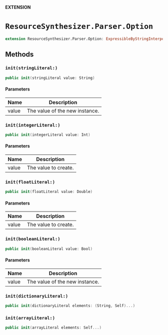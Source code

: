 **EXTENSION**

# `ResourceSynthesizer.Parser.Option`
```swift
extension ResourceSynthesizer.Parser.Option: ExpressibleByStringInterpolation
```

## Methods
### `init(stringLiteral:)`

```swift
public init(stringLiteral value: String)
```

#### Parameters

| Name | Description |
| ---- | ----------- |
| value | The value of the new instance. |

### `init(integerLiteral:)`

```swift
public init(integerLiteral value: Int)
```

#### Parameters

| Name | Description |
| ---- | ----------- |
| value | The value to create. |

### `init(floatLiteral:)`

```swift
public init(floatLiteral value: Double)
```

#### Parameters

| Name | Description |
| ---- | ----------- |
| value | The value to create. |

### `init(booleanLiteral:)`

```swift
public init(booleanLiteral value: Bool)
```

#### Parameters

| Name | Description |
| ---- | ----------- |
| value | The value of the new instance. |

### `init(dictionaryLiteral:)`

```swift
public init(dictionaryLiteral elements: (String, Self)...)
```

### `init(arrayLiteral:)`

```swift
public init(arrayLiteral elements: Self...)
```
